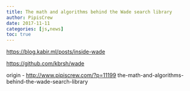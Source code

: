 ```yaml
---
title: The math and algorithms behind the Wade search library
author: PipisCrew
date: 2017-11-11
categories: [js,news]
toc: true
---
```


https://blog.kabir.ml/posts/inside-wade

https://github.com/kbrsh/wade

origin - http://www.pipiscrew.com/?p=11199 the-math-and-algorithms-behind-the-wade-search-library